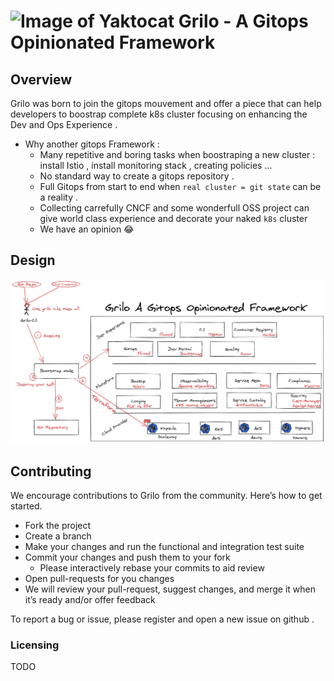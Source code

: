 ﻿# ![Image of Yaktocat](https://octodex.github.com/images/yaktocat.png) Grilo - A Gitops Opinionated Framework

## Overview

Grilo was born to join the gitops mouvement and offer a piece that can help developers to boostrap complete k8s cluster focusing on enhancing the Dev and Ops Experience .

- Why another gitops Framework :
    - Many repetitive and boring tasks when boostraping a new cluster : install Istio , install monitoring stack , creating policies ...
    - No standard way to create a gitops repository .
    - Full Gitops from start to end when `real cluster = git state` can be a reality .
    - Collecting carrefully CNCF and some wonderfull OSS project can give world class experience and decorate your naked `k8s` cluster
    - We have an opinion 😂

## Design

![assets/grilo.png](assets/grilo.png)

## Contributing

We encourage contributions to Grilo from the community. Here’s how to get started.

- Fork the project
- Create a branch
- Make your changes and run the functional and integration test suite
- Commit your changes and push them to your fork
    - Please interactively rebase your commits to aid review
- Open pull-requests for you changes
- We will review your pull-request, suggest changes, and merge it when it’s ready and/or offer feedback

To report a bug or issue, please register and open a new issue on github . 

### Licensing

TODO
